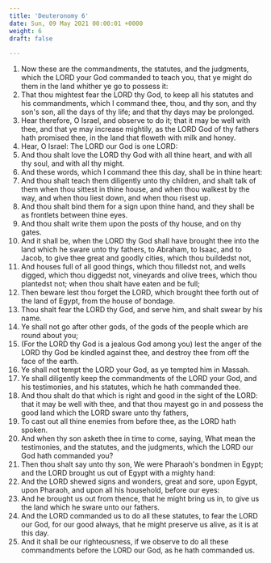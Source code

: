 ```yaml
---
title: 'Deuteronomy 6'
date: Sun, 09 May 2021 00:00:01 +0000
weight: 6
draft: false
  
---
```


1. Now these are the commandments, the statutes, and the judgments, which the LORD your God commanded to teach you, that ye might do them in the land whither ye go to possess it:
2. That thou mightest fear the LORD thy God, to keep all his statutes and his commandments, which I command thee, thou, and thy son, and thy son's son, all the days of thy life; and that thy days may be prolonged.
3. Hear therefore, O Israel, and observe to do it; that it may be well with thee, and that ye may increase mightily, as the LORD God of thy fathers hath promised thee, in the land that floweth with milk and honey.
4. Hear, O Israel: The LORD our God is one LORD:
5. And thou shalt love the LORD thy God with all thine heart, and with all thy soul, and with all thy might.
6. And these words, which I command thee this day, shall be in thine heart:
7. And thou shalt teach them diligently unto thy children, and shalt talk of them when thou sittest in thine house, and when thou walkest by the way, and when thou liest down, and when thou risest up.
8. And thou shalt bind them for a sign upon thine hand, and they shall be as frontlets between thine eyes.
9. And thou shalt write them upon the posts of thy house, and on thy gates.
10. And it shall be, when the LORD thy God shall have brought thee into the land which he sware unto thy fathers, to Abraham, to Isaac, and to Jacob, to give thee great and goodly cities, which thou buildedst not,
11. And houses full of all good things, which thou filledst not, and wells digged, which thou diggedst not, vineyards and olive trees, which thou plantedst not; when thou shalt have eaten and be full;
12. Then beware lest thou forget the LORD, which brought thee forth out of the land of Egypt, from the house of bondage.
13. Thou shalt fear the LORD thy God, and serve him, and shalt swear by his name.
14. Ye shall not go after other gods, of the gods of the people which are round about you;
15. (For the LORD thy God is a jealous God among you) lest the anger of the LORD thy God be kindled against thee, and destroy thee from off the face of the earth.
16. Ye shall not tempt the LORD your God, as ye tempted him in Massah.
17. Ye shall diligently keep the commandments of the LORD your God, and his testimonies, and his statutes, which he hath commanded thee.
18. And thou shalt do that which is right and good in the sight of the LORD: that it may be well with thee, and that thou mayest go in and possess the good land which the LORD sware unto thy fathers,
19. To cast out all thine enemies from before thee, as the LORD hath spoken.
20. And when thy son asketh thee in time to come, saying, What mean the testimonies, and the statutes, and the judgments, which the LORD our God hath commanded you?
21. Then thou shalt say unto thy son, We were Pharaoh's bondmen in Egypt; and the LORD brought us out of Egypt with a mighty hand:
22. And the LORD shewed signs and wonders, great and sore, upon Egypt, upon Pharaoh, and upon all his household, before our eyes:
23. And he brought us out from thence, that he might bring us in, to give us the land which he sware unto our fathers.
24. And the LORD commanded us to do all these statutes, to fear the LORD our God, for our good always, that he might preserve us alive, as it is at this day.
25. And it shall be our righteousness, if we observe to do all these commandments before the LORD our God, as he hath commanded us.
